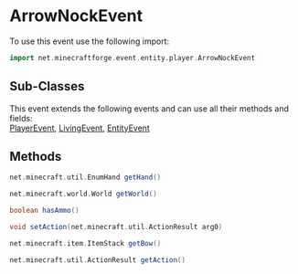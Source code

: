 # ArrowNockEvent

To use this event use the following import:
```groovy
import net.minecraftforge.event.entity.player.ArrowNockEvent
```

## Sub-Classes
This event extends the following events and can use all their methods and fields: <br>
[PlayerEvent](player_event.md), [LivingEvent](living_event.md), [EntityEvent](entity_event.md)

## Methods
```groovy
net.minecraft.util.EnumHand getHand()
```

```groovy
net.minecraft.world.World getWorld()
```

```groovy
boolean hasAmmo()
```

```groovy
void setAction(net.minecraft.util.ActionResult arg0)
```

```groovy
net.minecraft.item.ItemStack getBow()
```

```groovy
net.minecraft.util.ActionResult getAction()
```

